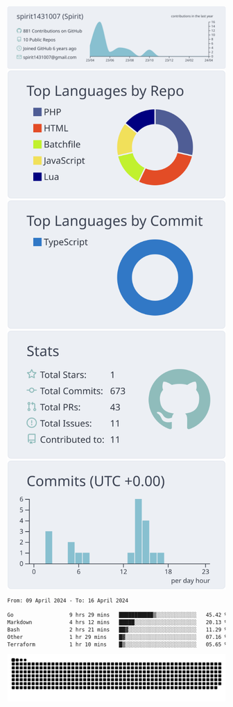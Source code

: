 [![](https://raw.githubusercontent.com/spirit1431007/spirit1431007/master/profile-summary-card-output/nord_bright/0-profile-details.svg)](https://git.io/spiritx)
[![](https://raw.githubusercontent.com/spirit1431007/spirit1431007/master/profile-summary-card-output/nord_bright/1-repos-per-language.svg)](https://git.io/spiritx) [![](https://raw.githubusercontent.com/spirit1431007/spirit1431007/master/profile-summary-card-output/nord_bright/2-most-commit-language.svg)](https://git.io/spiritx)
[![](https://raw.githubusercontent.com/spirit1431007/spirit1431007/master/profile-summary-card-output/nord_bright/3-stats.svg)](https://git.io/spiritx) [![](https://raw.githubusercontent.com/spirit1431007/spirit1431007/master/profile-summary-card-output/nord_bright/4-productive-time.svg)](https://git.io/spiritx)

<!--START_SECTION:waka-->

```txt
From: 09 April 2024 - To: 16 April 2024

Go                  9 hrs 29 mins   ███████████▒░░░░░░░░░░░░░   45.42 %
Markdown            4 hrs 12 mins   █████░░░░░░░░░░░░░░░░░░░░   20.13 %
Bash                2 hrs 21 mins   ██▓░░░░░░░░░░░░░░░░░░░░░░   11.29 %
Other               1 hr 29 mins    █▓░░░░░░░░░░░░░░░░░░░░░░░   07.16 %
Terraform           1 hr 10 mins    █▒░░░░░░░░░░░░░░░░░░░░░░░   05.65 %
```

<!--END_SECTION:waka-->

![contribution](https://github.com/spirit1431007/spirit1431007/blob/output/github-contribution-grid-snake.svg)
